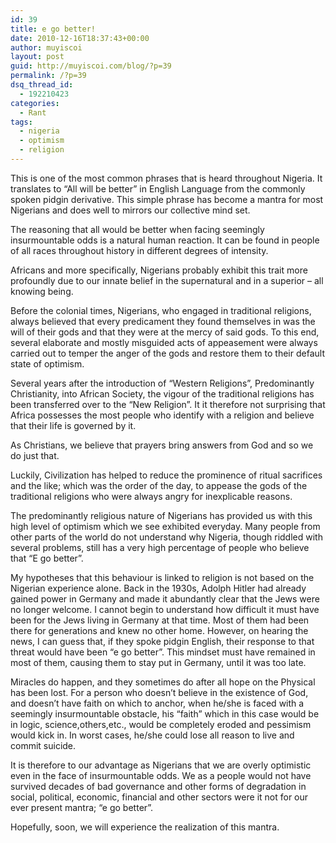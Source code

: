 ```yaml
---
id: 39
title: e go better!
date: 2010-12-16T18:37:43+00:00
author: muyiscoi
layout: post
guid: http://muyiscoi.com/blog/?p=39
permalink: /?p=39
dsq_thread_id:
  - 192210423
categories:
  - Rant
tags:
  - nigeria
  - optimism
  - religion
---
```

This is one of the most common phrases that is heard throughout Nigeria. It translates to “All will be better” in English Language from the commonly spoken pidgin derivative. This simple phrase has become a mantra for most Nigerians and does well to mirrors our collective mind set.

The reasoning that all would be better when facing seemingly insurmountable odds is a natural human reaction. It can be found in people of all races throughout history in different degrees of intensity.

Africans and more specifically, Nigerians probably exhibit this trait more profoundly due to our innate belief in the supernatural and in a superior – all knowing being.

<!--more-->

Before the colonial times, Nigerians, who engaged in traditional religions, always believed that every predicament they found themselves in was the will of their gods and that they were at the mercy of said gods. To this end, several elaborate and mostly misguided acts of appeasement were always carried out to temper the anger of the gods and restore them to their default state of optimism.

Several years after the introduction of &#8220;Western Religions&#8221;, Predominantly Christianity, into African Society, the vigour of the traditional religions has been transferred over to the “New Religion”. It it therefore not surprising that Africa possesses the most people who identify with a religion and believe that their life is governed by it.

As Christians, we believe that prayers bring answers from God and so we do just that.

Luckily, Civilization has helped to reduce the prominence of ritual sacrifices and the like; which was the order of the day, to appease the gods of the traditional religions who were always angry for inexplicable reasons.

The predominantly religious nature of Nigerians has provided us with this high level of optimism which we see exhibited everyday. Many people from other parts of the world do not understand why Nigeria, though riddled with several problems, still has a very high percentage of people who believe that “E go better”.

My hypotheses that this behaviour is linked to religion is not based on the Nigerian experience alone. Back in the 1930s, Adolph Hitler had already gained power in Germany and made it abundantly clear that the Jews were no longer welcome. I cannot begin to understand how difficult it must have been for the Jews living in Germany at that time. Most of them had been there for generations and knew no other home. However, on hearing the news, I can guess that, if they spoke pidgin English, their response to that threat would have been “e go better”. This mindset must have remained in most of them, causing them to stay put in Germany, until it was too late.

Miracles do happen, and they sometimes do after all hope on the Physical has been lost. For a person who doesn’t believe in the existence of God, and doesn&#8217;t have faith on which to anchor, when he/she is faced with a seemingly insurmountable obstacle, his “faith” which in this case would be in logic, science,others,etc., would be completely eroded and pessimism would kick in. In worst cases, he/she could lose all reason to live and commit suicide.

It is therefore to our advantage as Nigerians that we are overly optimistic even in the face of insurmountable odds. We as a people would not have survived decades of bad governance and other forms of degradation in social, political, economic, financial and other sectors were it not for our ever present mantra; “e go better”.

Hopefully, soon, we will experience the realization of this mantra.